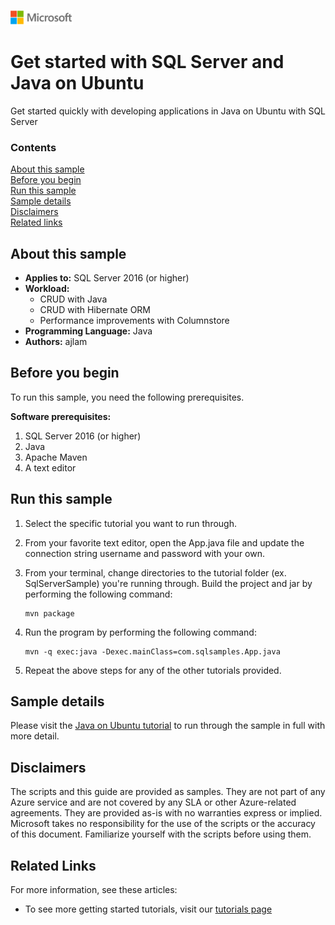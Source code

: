 ![](./media/solutions-microsoft-logo-small.png)
# Get started with SQL Server and Java on Ubuntu

Get started quickly with developing applications in Java on Ubuntu with SQL Server


### Contents

[About this sample](#about-this-sample)<br/>
[Before you begin](#before-you-begin)<br/>
[Run this sample](#run-this-sample)<br/>
[Sample details](#sample-details)<br/>
[Disclaimers](#disclaimers)<br/>
[Related links](#related-links)<br/>


<a name=about-this-sample></a>

## About this sample

- **Applies to:** SQL Server 2016 (or higher) 
- **Workload:** 
    - CRUD with Java
    - CRUD with Hibernate ORM
    - Performance improvements with Columnstore
- **Programming Language:** Java
- **Authors:** ajlam 

<a name=before-you-begin></a>

## Before you begin

To run this sample, you need the following prerequisites. 

**Software prerequisites:**

1. SQL Server 2016 (or higher) 
2. Java
3. Apache Maven
4. A text editor

## Run this sample

1. Select the specific tutorial you want to run through. 

2. From your favorite text editor, open the App.java file and update the connection string username and password with your own. 

3. From your terminal, change directories to the tutorial folder (ex. SqlServerSample) you're running through. Build the project and jar by performing the following command: 

    ```
    mvn package
    ```

4. Run the program by performing the following command: 

    ```
    mvn -q exec:java -Dexec.mainClass=com.sqlsamples.App.java
    ```

5. Repeat the above steps for any of the other tutorials provided.

<a name=sample-details></a>

## Sample details

Please visit the [Java on Ubuntu tutorial](https://www.microsoft.com/en-us/sql-server/developer-get-started/java-ubuntu) to run through the sample in full with more detail.

<a name=disclaimers></a>

## Disclaimers
The scripts and this guide are provided as samples. They are not part of any Azure service and are not covered by any SLA or other Azure-related agreements. They are provided as-is with no warranties express or implied. Microsoft takes no responsibility for the use of the scripts or the accuracy of this document. Familiarize yourself with the scripts before using them.

<a name=related-links></a>

## Related Links

For more information, see these articles:
* To see more getting started tutorials, visit our [tutorials page](https://www.microsoft.com/en-us/sql-server/developer-get-started/)
